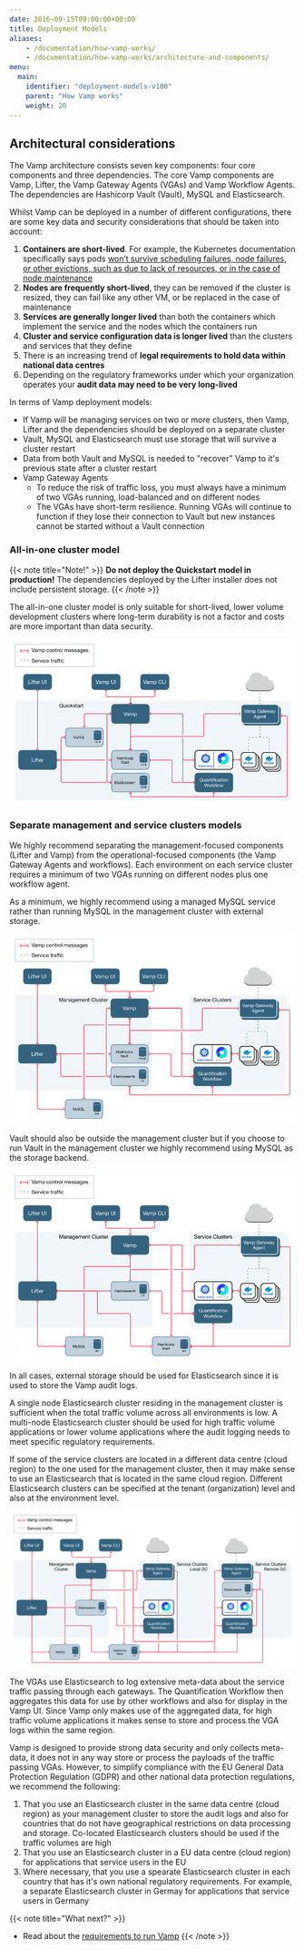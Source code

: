 ```yaml
---
date: 2016-09-15T09:00:00+00:00
title: Deployment Models
aliases:
    - /documentation/how-vamp-works/
    - /documentation/how-vamp-works/architecture-and-components/
menu:
  main:
    identifier: "deployment-models-v100"
    parent: "How Vamp works"
    weight: 20
---
```


## Architectural considerations
The Vamp architecture consists seven key components: four core components and three dependencies. The core Vamp components are Vamp, Lifter, the Vamp Gateway Agents (VGAs) and Vamp Workflow Agents. The dependencies are Hashicorp Vault (Vault), MySQL and Elasticsearch.

Whilst Vamp can be deployed in a number of different configurations, there are some key data and security considerations that should be taken into account:

1. **Containers are short-lived**. For example, the Kubernetes documentation specifically says pods [won’t survive scheduling failures, node failures, or other evictions, such as due to lack of resources, or in the case of node maintenance](https://kubernetes.io/docs/concepts/workloads/pods/pod/)
2. **Nodes are frequently short-lived**, they can be removed if the cluster is resized, they can fail like any other VM, or be replaced in the case of maintenance
3. **Services are generally longer lived** than both the containers which implement the service and the nodes which the containers run
4. **Cluster and service configuration data is longer lived** than the clusters and services that they define
5. There is an increasing trend of **legal requirements to hold data within national data centres**
6. Depending on the regulatory frameworks under which your organization operates your **audit data may need to be very long-lived** 

In terms of Vamp deployment models:

* If Vamp will be managing services on two or more clusters, then Vamp, Lifter and the dependencies should be deployed on a separate cluster
* Vault, MySQL and Elasticsearch must use storage that will survive a cluster restart
* Data from both Vault and MySQL is needed to "recover" Vamp to it's previous state after a cluster restart
* Vamp Gateway Agents
  * To reduce the risk of traffic loss, you must always have a minimum of two VGAs running, load-balanced and on different nodes
  * The VGAs have short-term resilience. Running VGAs will continue to function if they lose their connection to Vault but new instances cannot be started without a Vault connection


### All-in-one cluster model

{{< note title="Note!" >}}
**Do not deploy the Quickstart model in production!**
The dependencies deployed by the Lifter installer does not include persistent storage.
{{< /note >}}

The all-in-one cluster model is only suitable for short-lived, lower volume development clusters where long-term durability is not a factor and costs are more important than data security.

![quickstart model](/images/diagram/v100/vampee-arch-quickstart.png)

### Separate management and service clusters models

We highly recommend separating the management-focused components (Lifter and Vamp) from the operational-focused components (the Vamp Gateway Agents and workflows). Each environment on each service cluster requires a minimum of two VGAs running on different nodes plus one workflow agent.

As a minimum, we highly recommend using a managed MySQL service rather than running MySQL in the management cluster with external storage.

![mgnt-svc-ext-mysql model](/images/diagram/v100/vampee-arch-mgnt-svc-ext-mysql.png)

Vault should also be outside the management cluster but if you choose to run Vault in the management cluster we highly recommend using MySQL as the storage backend.

![mgnt-svc-ext-mysql-vault model](/images/diagram/v100/vampee-arch-mgnt-svc-ext-mysql-vault.png)

In all cases, external storage should be used for Elasticsearch since it is used to store the Vamp audit logs.

A single node Elasticsearch cluster residing in the management cluster is sufficient when the total traffic volume across all environments is low. A multi-node Elasticsearch cluster should be used for high traffic volume applications or lower volume applications where the audit logging needs to meet specific regulatory requirements.

If some of the service clusters are located in a different data centre (cloud region) to the one used for the management cluster, then it may make sense to use an Elasticsearch that is located in the same cloud region. Different Elasticsearch clusters can be specified at the tenant (organization) level and also at the environment level.

![vampee-arch-mgnt-svc-ext-mysql-vault-remote-es model](/images/diagram/v100/vampee-arch-mgnt-svc-ext-mysql-vault-remote-es.png)

The VGAs use Elasticsearch to log extensive meta-data about the service traffic passing through each gateways. The Quantification Workflow then aggregates this data for use by other workflows and also for display in the Vamp UI. Since Vamp only makes use of the aggregated data, for high traffic volume applications it makes sense to store and process the VGA logs within the same region.

Vamp is designed to provide strong data security and only collects meta-data, it does not in any way store or process the payloads of the traffic passing VGAs. However, to simplify compliance with the EU General Data Protection Regulation (GDPR) and other national data protection regulations, we recommend the following:

1. That you use an Elasticsearch cluster in the same data centre (cloud region) as your management cluster to store the audit logs and also for countries that do not have geographical restrictions on data processing and storage. Co-located Elasticsearch clusters should be used if the traffic volumes are high
1. That you use an Elasticsearch cluster in a EU data centre (cloud region) for applications that service users in the EU
2. Where necessary, that you use a spearate Elasticsearch cluster in each country that has it's own national regulatory requirements. For example, a separate Elasticsearch cluster in Germay for applications that service users in Germany

{{< note title="What next?" >}}
* Read about the [requirements to run Vamp](/documentation/how-vamp-works/v1.0.0/requirements)
{{< /note >}}
